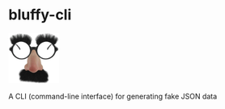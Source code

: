 # bluffy-cli

<img src="https://github.com/p-adams/bluffy/blob/master/src/assets/bluffy.jpg" alt="" width="100px" height="100px">

A CLI (command-line interface) for generating fake JSON data
